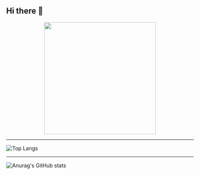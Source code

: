 ## Hi there 👋
<div id="header" align="center">
  <img src="https://i.gifer.com/Hyxx.gif" width="300"/>
</div>

---
![Top Langs](https://github-readme-stats.vercel.app/api/top-langs/?username=999iQ&show_icons=true&theme=neon&layout=compact)

---
![Anurag's GitHub stats](https://github-readme-stats.vercel.app/api?username=999iQ&show=reviews,discussions_started,discussions_answered,prs_merged,prs_merged_percentage&theme=aura&show_icons=true)

<!--
**999iQ/999iQ** is a ✨ _special_ ✨ repository because its `README.md` (this file) appears on your GitHub profile.

Here are some ideas to get you started:

- 🔭 I’m currently working on ...
- 🌱 I’m currently learning ...
- 👯 I’m looking to collaborate on ...
- 🤔 I’m looking for help with ...
- 💬 Ask me about ...
- 📫 How to reach me: ...
- 😄 Pronouns: ...
- ⚡ Fun fact: ...
-->
